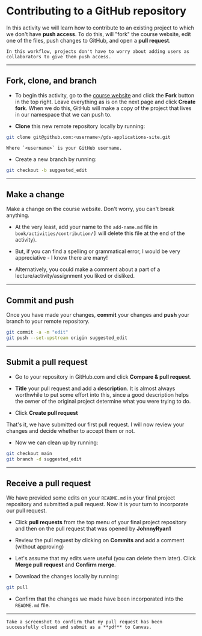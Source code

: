 # Contributing to a GitHub repository

In this activity we will learn how to contribute to an existing project to which we don't have **push access**. To do this, will "fork" the course website, edit one of the files, push changes to GitHub, and open a **pull request**. 

```{note}
In this workflow, projects don't have to worry about adding users as collaborators to give them push access.
```

*****************************

## Fork, clone, and branch

* To begin this activity, go to the [course website](https://github.com/ryan-lab-duke/gds-applications-site) and click the **Fork** button in the top right. Leave everything as is on the next page and click **Create fork**. When we do this, GitHub will make a copy of the project that lives in our namespace that we can push to. 

* **Clone** this new remote repository locally by running:

```bash
git clone git@github.com:<username>/gds-applications-site.git
```

```{note}
Where `<username>` is your GitHub username.
```

* Create a new branch by running:

```bash
git checkout -b suggested_edit
```

*****************************

## Make a change

Make a change on the course website. Don't worry, you can't break anything.

* At the very least, add your name to the `add-name.md` file in `book/activities/contribution/`(I will delete this file at the end of the activity).

* But, if you can find a spelling or grammatical error, I would be very appreciative - I know there are many! 

* Alternatively, you could make a comment about a part of a lecture/activity/assignment you liked or disliked.

*****************************

## Commit and push

Once you have made your changes, **commit** your changes and **push** your branch to your remote repository.

```bash
git commit -a -m "edit"
git push --set-upstream origin suggested_edit
```

*****************************

## Submit a pull request

* Go to your repository in GitHub.com and click **Compare & pull request**.

* **Title** your pull request and add a **description**. It is almost always worthwhile to put some effort into this, since a good description helps the owner of the original project determine what you were trying to do.

* Click **Create pull request**

That's it, we have submitted our first pull request. I will now review your changes and decide whether to accept them or not. 

* Now we can clean up by running:

```bash
git checkout main
git branch -d suggested_edit
```

*****************************

## Receive a pull request

We have provided some edits on your `README.md` in your final project repository and submitted a pull request. Now it is your turn to incorporate our pull request. 

* Click **pull requests** from the top menu of your final project repository and then on the pull request that was opened by **JohnnyRyan1**

* Review the pull request by clicking on **Commits** and add a comment (without approving)

* Let's assume that my edits were useful (you can delete them later). Click **Merge pull request** and **Confirm merge**.

* Download the changes locally by running:

```bash
git pull
```

* Confirm that the changes we made have been incorporated into the `README.md` file. 

*****************************

```{important}
Take a screenshot to confirm that my pull request has been successfully closed and submit as a **pdf** to Canvas.
```





  

